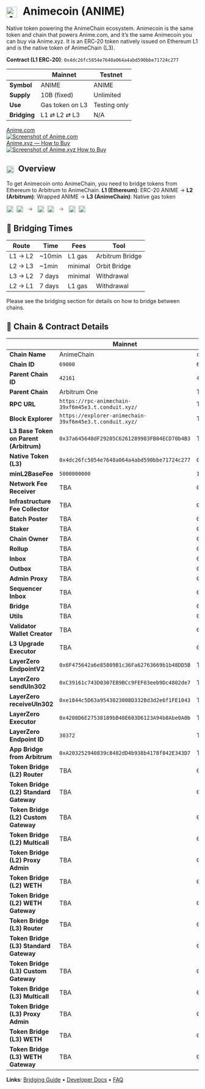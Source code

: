 # <img src="/assets/images/animecoin.webp" alt="Animecoin" style="height: 28px; vertical-align: middle; margin-right: 8px;" /> Animecoin (ANIME)

Native token powering the AnimeChain ecosystem. Animecoin is the same token and chain that powers Anime.com, and it’s the same Animecoin you can buy via Anime.xyz. It is an ERC‑20 token natively issued on Ethereum L1 and is the native token of AnimeChain (L3). 

**Contract (L1 ERC‑20)**: `0x4dc26fc5854e7648a064a4abd590bbe71724c277`

| | Mainnet | Testnet |
|--|---------|---------|
| **Symbol** | ANIME | ANIME |
| **Supply** | 10B (fixed) | Unlimited |
| **Use** | Gas token on L3 | Testing only |
| **Bridging** | L1 ⇄ L2 ⇄ L3 | N/A |


<div class="linked-image-grid">
  <a class="linked-image-card" href="https://anime.com" target="_blank" rel="noopener" aria-label="Visit Anime.com">
    <div class="linked-image-title">Anime.com</div>
    <img class="linked-image-img" src="/assets/images/animecom.png" alt="Screenshot of Anime.com" />
  </a>
  <a class="linked-image-card" href="https://anime.xyz" target="_blank" rel="noopener" aria-label="Visit Anime.xyz (How to Buy)">
    <div class="linked-image-title">Anime.xyz — How to Buy</div>
    <img class="linked-image-img" src="/assets/images/howtobuy.png" alt="Screenshot of Anime.xyz How to Buy" />
  </a>
  
</div>

## <img src="/assets/images/animecoin.webp" alt="Animecoin" style="height: 20px; vertical-align: middle; margin-right: 6px;" /> Overview

To get Animecoin onto AnimeChain, you need to bridge tokens from Ethereum to Arbitrum to AnimeChain.
**L1 (Ethereum)**: ERC-20 ANIME → **L2 (Arbitrum)**: Wrapped ANIME → **L3 (AnimeChain)**: Native gas token

<div style="display: flex; align-items: center; gap: 12px; margin: 6px 0 12px;">
  <span>
    <img src="/assets/images/eth.webp" alt="Ethereum" style="height: 18px; vertical-align: middle;" />
    <img src="/assets/images/animecoin.webp" alt="ANIME" style="height: 18px; vertical-align: middle; margin-left: 4px;" />
  </span>
  <span style="opacity: 0.7;">→</span>
  <span>
    <img src="/assets/images/arbitrum.webp" alt="Arbitrum" style="height: 18px; vertical-align: middle;" />
    <img src="/assets/images/animecoin.webp" alt="ANIME" style="height: 18px; vertical-align: middle; margin-left: 4px;" />
  </span>
  <span style="opacity: 0.7;">→</span>
  <span>
    <img src="/assets/images/animechain.webp" alt="AnimeChain" style="height: 18px; vertical-align: middle;" />
    <img src="/assets/images/animecoin.webp" alt="ANIME" style="height: 18px; vertical-align: middle; margin-left: 4px;" />
  </span>
</div>

## 🔄 Bridging Times

| Route | Time | Fees | Tool |
|-------|------|------|------|
| L1 → L2 | ~10min | L1 gas | Arbitrum Bridge |
| L2 → L3 | ~1min | minimal | Orbit Bridge |
| L3 → L2 | 7 days | minimal | Withdrawal |
| L2 → L1 | 7 days | L1 gas | Withdrawal |

Please see the bridging section for details on how to bridge between chains.



## 🧩 Chain & Contract Details

| | Mainnet | Testnet |
|--|---------|---------|
| **Chain Name** | AnimeChain | `conduit-orbit-deployer` |
| **Chain ID** | `69000` | `6900` |
| **Parent Chain ID** | `42161` | `421614` |
| **Parent Chain** | Arbitrum One | TBA |
| **RPC URL** | `https://rpc-animechain-39xf6m45e3.t.conduit.xyz/` | TBA |
| **Block Explorer** | `https://explorer-animechain-39xf6m45e3.t.conduit.xyz/` | TBA |
| **L3 Base Token on Parent (Arbitrum)** | `0x37a645648dF29205C6261289983FB04ECD70b4B3` | TBA |
| **Native Token (L3)** | `0x4dc26fc5854e7648a064a4abd590bbe71724c277` | `0x38208F36E9d6CE86ccE0977fA5690140Ec78A5d4` |
| **minL2BaseFee** | `5000000000` | `10000000` |
| **Network Fee Receiver** | TBA | `0x252431e84d5e22435a0c833c2220770c52f59633` |
| **Infrastructure Fee Collector** | TBA | `0x252431e84d5e22435a0c833c2220770c52f59633` |
| **Batch Poster** | TBA | `0x4483365B7136E49AE64513Cf037501c9A0054BB3` |
| **Staker** | TBA | `0x1aB419Fb938599ff1CB82c8327d2408B78C681Bb` |
| **Chain Owner** | TBA | `0x844B47A63192B6B0dd887B6Cd5cbAe51316042d4` |
| **Rollup** | TBA | `0xb31ae2dA8AF1227D3533DBE11a5E9B0bCfc738B4` |
| **Inbox** | TBA | `0x0590A4DEDCE7145e81BF59DB39029a27A6783141` |
| **Outbox** | TBA | `0xb1C0EbEADFf5f277727ABf8aCdC1031AA119A26d` |
| **Admin Proxy** | TBA | `0x0A5a84165fa6CdEF019CDA24b3d79e0f7E435602` |
| **Sequencer Inbox** | TBA | `0x742FFc80b224C815E8faeE34DC0d612c722d5Bd0` |
| **Bridge** | TBA | `0x554105BbC8eB136933B210Eb60b5d7C9c592d6D8` |
| **Utils** | TBA | `0x2E0848589d85Bb55a3F3e0f5cE5bFAcd24f3E197` |
| **Validator Wallet Creator** | TBA | `0x03568A3aAAC150D0D22230729126B92Ee7988D44` |
| **L3 Upgrade Executor** | TBA | `0xb3c44d34c55087a482307eBa753b3cAd31622537` |
| **LayerZero EndpointV2** | `0x6F475642a6e85809B1c36Fa62763669b1b48DD5B` | TBA |
| **LayerZero sendUln302** | `0xC39161c743D0307EB9BCc9FEF03eeb9Dc4802de7` | TBA |
| **LayerZero receiveUln302** | `0xe1844c5D63a9543023008D332Bd3d2e6f1FE1043` | TBA |
| **LayerZero Executor** | `0x4208D6E27538189bB48E603D6123A94b8Abe0A0b` | TBA |
| **LayerZero Endpoint ID** | `30372` | TBA |
| **App Bridge from Arbitrum** | `0xA203252940839c8482dD4b938b4178f842E343D7` | TBA |
| **Token Bridge (L2) Router** | TBA | `0xD9d44147aBefa4a965dfA02792A49A8672e1464F` |
| **Token Bridge (L2) Standard Gateway** | TBA | `0xfD99AFa35cFb778cB6d16552CE62874E2838a293` |
| **Token Bridge (L2) Custom Gateway** | TBA | `0x7aE1625b7284dFcb6CA1431a547c4eA80b0A0490` |
| **Token Bridge (L2) Multicall** | TBA | `0xce1CAd780c529e66e3aa6D952a1ED9A6447791c1` |
| **Token Bridge (L2) Proxy Admin** | TBA | `0x0000000000000000000000000000000000000000` |
| **Token Bridge (L2) WETH** | TBA | `0x0000000000000000000000000000000000000000` |
| **Token Bridge (L2) WETH Gateway** | TBA | `0x0000000000000000000000000000000000000000` |
| **Token Bridge (L3) Router** | TBA | `0xbEE16d3e349DD7A5aEC190b1C03aA8f65A915360` |
| **Token Bridge (L3) Standard Gateway** | TBA | `0x14B739e95cABeEC8C9f550530C5F701CBaAe9D38` |
| **Token Bridge (L3) Custom Gateway** | TBA | `0xEC44a2AcE1a58f5520Ca716873dF6E3f39c498b0` |
| **Token Bridge (L3) Multicall** | TBA | `0x2217BF4E11F8bd17A10e29F14E7d0E99A287E88F` |
| **Token Bridge (L3) Proxy Admin** | TBA | `0x181E432B63EC68B59AEb47d8fA3C7763c4717e79` |
| **Token Bridge (L3) WETH** | TBA | `0x0000000000000000000000000000000000000000` |
| **Token Bridge (L3) WETH Gateway** | TBA | `0x0000000000000000000000000000000000000000` |

**Links**: [Bridging Guide](bridging.md) • [Developer Docs](../developers/index.md) • [FAQ](../resources/faq.md) 